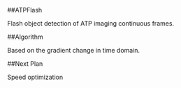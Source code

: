 ##ATPFlash

Flash object detection of ATP imaging continuous frames.

##Algorithm

Based on the gradient change in time domain.

##Next Plan

Speed optimization

